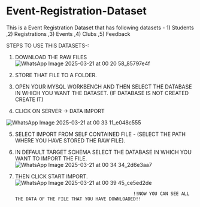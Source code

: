 # Event-Registration-Dataset
This is a Event Registration Dataset that has following datasets - 1) Students ,2) Registrations ,3) Events ,4) Clubs ,5) Feedback


STEPS TO USE THIS DATASETS-:

1) DOWNLOAD THE RAW FILES
![WhatsApp Image 2025-03-21 at 00 20 58_85797e4f](https://github.com/user-attachments/assets/fa131249-7b83-4c6f-9d9c-9a5ee7167d81)

2) STORE THAT FILE TO A FOLDER.

3) OPEN YOUR MYSQL WORKBENCH AND THEN SELECT THE DATABASE IN WHICH YOU WANT THE DATASET. (IF DATABASE IS NOT CREATED CREATE IT)

4) CLICK ON SERVER -> DATA IMPORT

![WhatsApp Image 2025-03-21 at 00 33 11_e048c555](https://github.com/user-attachments/assets/bbc56bbc-38d1-4bd8-a393-eecd218e3a71)

5) SELECT IMPORT FROM SELF CONTAINED FILE - (SELECT THE PATH WHERE YOU HAVE STORED THE RAW FILE).

6) IN DEFAULT TARGET SCHEMA SELECT THE DATABASE IN WHICH YOU WANT TO IMPORT THE FILE.
![WhatsApp Image 2025-03-21 at 00 34 34_2d6e3aa7](https://github.com/user-attachments/assets/bc7fe947-1b9c-4757-8abe-e491574d5ab9)

7) THEN CLICK START IMPORT.
![WhatsApp Image 2025-03-21 at 00 39 45_ce5ed2de](https://github.com/user-attachments/assets/1f3f8660-844f-4a9b-b435-ac4748116819)

                                                   !!NOW YOU CAN SEE ALL THE DATA OF THE FILE THAT YOU HAVE DOWNLOADED!!



